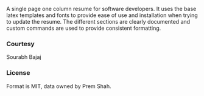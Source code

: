 A single page one column resume for software developers. It uses the base latex templates and fonts to provide ease of use and installation when trying to update the resume. The different sections are clearly documented and custom commands are used to provide consistent formatting.

### Courtesy
Sourabh Bajaj
### License
Format is MIT, data owned by Prem Shah.
